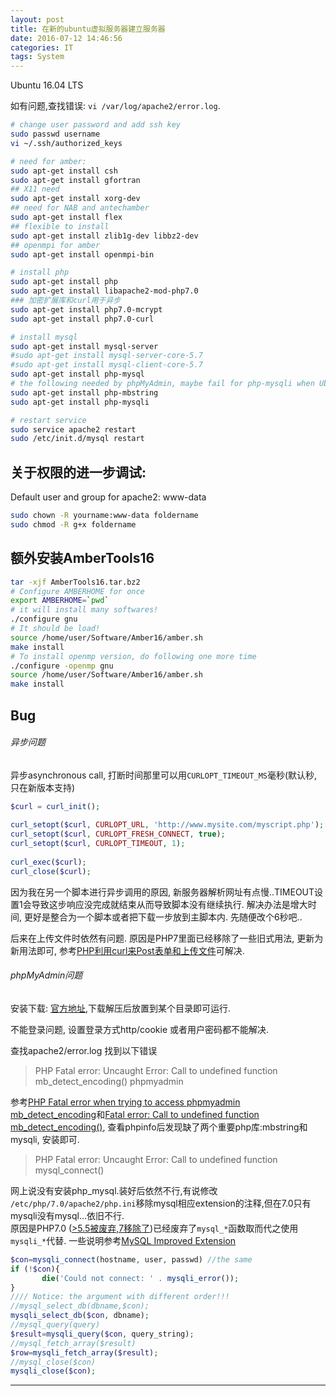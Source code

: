 ```yaml
---
layout: post
title: 在新的ubuntu虚拟服务器建立服务器
date: 2016-07-12 14:46:56
categories: IT
tags: System
---
```


Ubuntu 16.04 LTS

如有问题,查找错误: `vi /var/log/apache2/error.log`.

~~~bash
# change user password and add ssh key
sudo passwd username
vi ~/.ssh/authorized_keys

# need for amber:
sudo apt-get install csh
sudo apt-get install gfortran
## X11 need
sudo apt-get install xorg-dev
## need for NAB and antechamber
sudo apt-get install flex
## flexible to install
sudo apt-get install zlib1g-dev libbz2-dev
## openmpi for amber
sudo apt-get install openmpi-bin

# install php
sudo apt-get install php
sudo apt-get install libapache2-mod-php7.0
### 加密扩展库和curl用于异步
sudo apt-get install php7.0-mcrypt
sudo apt-get install php7.0-curl

# install mysql
sudo apt-get install mysql-server
#sudo apt-get install mysql-server-core-5.7
#sudo apt-get install mysql-client-core-5.7
sudo apt-get install php-mysql
# the following needed by phpMyAdmin, maybe fail for php-mysqli when Ubuntu-16
sudo apt-get install php-mbstring
sudo apt-get install php-mysqli

# restart service
sudo service apache2 restart
sudo /etc/init.d/mysql restart
~~~

## 关于权限的进一步调试:

Default user and group for apache2: www-data

~~~bash
sudo chown -R yourname:www-data foldername
sudo chmod -R g+x foldername
~~~

## 额外安装AmberTools16

~~~bash
tar -xjf AmberTools16.tar.bz2
# Configure AMBERHOME for once
export AMBERHOME=`pwd`
# it will install many softwares!
./configure gnu
# It should be load!
source /home/user/Software/Amber16/amber.sh
make install
# To install openmp version, do following one more time
./configure -openmp gnu
source /home/user/Software/Amber16/amber.sh
make install
~~~

## Bug

###### 异步问题

异步asynchronous call, 打断时间那里可以用`CURLOPT_TIMEOUT_MS`毫秒(默认秒, 只在新版本支持)

~~~php
$curl = curl_init();
 
curl_setopt($curl, CURLOPT_URL, 'http://www.mysite.com/myscript.php');
curl_setopt($curl, CURLOPT_FRESH_CONNECT, true);
curl_setopt($curl, CURLOPT_TIMEOUT, 1);
 
curl_exec($curl);
curl_close($curl);
~~~

因为我在另一个脚本进行异步调用的原因, 新服务器解析网址有点慢..TIMEOUT设置1会导致这步响应没完成就结束从而导致脚本没有继续执行. 解决办法是增大时间, 更好是整合为一个脚本或者把下载一步放到主脚本内. 先随便改个6秒吧..

后来在上传文件时依然有问题. 原因是PHP7里面已经移除了一些旧式用法, 更新为新用法即可, 参考[PHP利用curl来Post表单和上传文件](/2015/07/03/PHP-curl-postwithfile/)可解决. 

###### phpMyAdmin问题

安装下载: [官方地址](https://www.phpmyadmin.net/downloads/),下载解压后放置到某个目录即可运行.

不能登录问题, 设置登录方式http/cookie 或者用户密码都不能解决.

查找apache2/error.log 找到以下错误

> PHP Fatal error: Uncaught Error: Call to undefined function mb\_detect\_encoding() phpmyadmin

参考[PHP Fatal error when trying to access phpmyadmin mb_detect_encoding](http://stackoverflow.com/questions/13351635/php-fatal-error-when-trying-to-access-phpmyadmin-mb-detect-encoding)和[Fatal error: Call to undefined function mb_detect_encoding()](http://stackoverflow.com/questions/17204437/fatal-error-call-to-undefined-function-mb-detect-encoding), 查看phpinfo后发现缺了两个重要php库:mbstring和mysqli, 安装即可.

> PHP Fatal error:  Uncaught Error: Call to undefined function mysql_connect()

网上说没有安装php_mysql.装好后依然不行,有说修改` /etc/php/7.0/apache2/php.ini`移除mysql相应extension的注释,但在7.0只有mysqli没有mysql...依旧不行.  
原因是PHP7.0 ([>5.5被废弃,7移除了](http://php.net/manual/en/function.mysql-connect.php))已经废弃了`mysql_*`函数取而代之使用`mysqli_*`代替. 一些说明参考[MySQL Improved Extension](http://php.net/manual/en/book.mysqli.php)

~~~php 
$con=mysqli_connect(hostname, user, passwd) //the same
if (!$con){
       die('Could not connect: ' . mysqli_error());
}
//// Notice: the argument with different order!!!
//mysql_select_db(dbname,$con);
mysqli_select_db($con, dbname);
//mysql_query(query)
$result=mysqli_query($con, query_string);
//mysql_fetch_array($result)
$row=mysqli_fetch_array($result);
//mysql_close($con)
mysqli_close($con);
~~~

------
